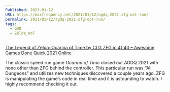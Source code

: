 ```yaml
---
Published: 2021-01-12
URL: https://maxfrequency.net/2021/01/12/agdq-2021-zfg-oot-run/
permalink: 2021/01/12/agdq-2021-zfg-oot-run/
tags:
  - GDQ
  - Zelda_OoT
---
```

[The Legend of Zelda: Ocarina of Time by CLG ZFG in 41:40 – Awesome Games Done Quick 2021 Online](https://www.youtube.com/watch?v=TAj1cuz7jXs&t=1s)

The classic speed run game *Ocarina of Time* closed out AGDQ 2021 with none other than ZFG behind the controller. This particular run was “All Dungeons” and utilizes new techniques discovered a couple years ago. ZFG is manipulating the game’s code in real time and it is astounding to watch. I highly recommend checking it out.